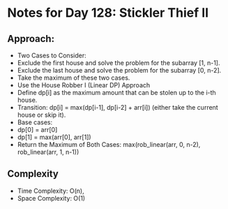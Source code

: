 # Notes for Day 128: Stickler Thief II

## Approach:

- Two Cases to Consider:
- Exclude the first house and solve the problem for the subarray [1, n-1].
- Exclude the last house and solve the problem for the subarray [0, n-2].
- Take the maximum of these two cases.
- Use the House Robber I (Linear DP) Approach
- Define dp[i] as the maximum amount that can be stolen up to the i-th house.
- Transition: dp[i] = max(dp[i-1], dp[i-2] + arr[i]) (either take the current house or skip it).
- Base cases:
- dp[0] = arr[0]
- dp[1] = max(arr[0], arr[1])
- Return the Maximum of Both Cases: max(rob_linear(arr, 0, n-2), rob_linear(arr, 1, n-1))

## Complexity

- Time Complexity: O(n),
- Space Complexity: O(1)

